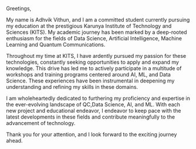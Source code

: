 Greetings,

My name is Adhvik Vithun, and I am a committed student currently pursuing my education at the prestigious Karunya Institute of Technology and Sciences (KITS). My academic journey has been marked by a deep-rooted enthusiasm for the fields of Data Science, Artificial Intelligence, Machine Learning and Quantum Communications.

Throughout my time at KITS, I have ardently pursued my passion for these technologies, constantly seeking opportunities to apply and expand my knowledge. This drive has led me to actively participate in a multitude of workshops and training programs centered around AI, ML, and Data Science. These experiences have been instrumental in deepening my understanding and refining my skills in these domains.

I am wholeheartedly dedicated to furthering my proficiency and expertise in the ever-evolving landscape of QC,Data Science, AI, and ML. With each new project and educational endeavor, I endeavor to keep pace with the latest developments in these fields and contribute meaningfully to the advancement of technology.

Thank you for your attention, and I look forward to the exciting journey ahead.
